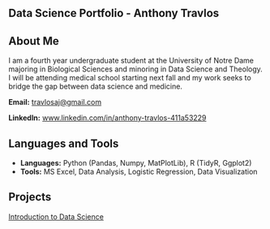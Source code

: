 ## Data Science Portfolio - Anthony Travlos

## About Me ##

I am a fourth year undergraduate student at the University of Notre Dame majoring in Biological Sciences and minoring in Data Science and Theology. I will be attending medical school starting next fall and my work seeks to bridge the gap between data science and medicine.

**Email:** travlosaj@gmail.com

**LinkedIn:** www.linkedin.com/in/anthony-travlos-411a53229

## Languages and Tools ##

- **Languages:** Python (Pandas, Numpy, MatPlotLib), R (TidyR, Ggplot2)
- **Tools:** MS Excel, Data Analysis, Logistic Regression, Data Visualization

## Projects ##

[Introduction to Data Science](https://github.com/atravlos/Travlos-Data-Science-Portfolio)

